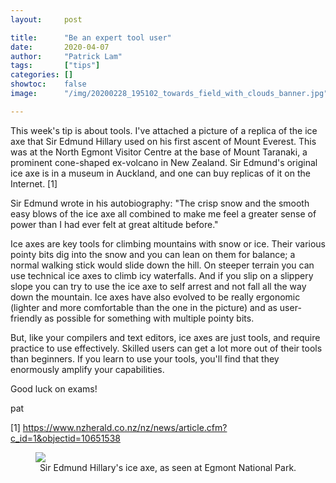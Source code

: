 ```yaml
---
layout:     post

title:      "Be an expert tool user"
date:       2020-04-07
author:     "Patrick Lam"
tags:       ["tips"]
categories: []
showtoc:    false
image:      "/img/20200228_195102_towards_field_with_clouds_banner.jpg"

---
```


This week's tip is about tools. I've attached a picture of a replica
of the ice axe that Sir Edmund Hillary used on his first ascent of
Mount Everest. This was at the North Egmont Visitor Centre at the base
of Mount Taranaki, a prominent cone-shaped ex-volcano in New
Zealand. Sir Edmund's original ice axe is in a museum in Auckland, and
one can buy replicas of it on the Internet. [1]

Sir Edmund wrote in his autobiography: "The crisp snow and the smooth
easy blows of the ice axe all combined to make me feel a greater sense
of power than I had ever felt at great altitude before."

Ice axes are key tools for climbing mountains with snow or ice. Their
various pointy bits dig into the snow and you can lean on them for
balance; a normal walking stick would slide down the hill. On steeper
terrain you can use technical ice axes to climb icy waterfalls. And if
you slip on a slippery slope you can try to use the ice axe to self
arrest and not fall all the way down the mountain. Ice axes have also
evolved to be really ergonomic (lighter and more comfortable than the
one in the picture) and as user-friendly as possible for something
with multiple pointy bits.

But, like your compilers and text editors, ice axes are just tools, and
require practice to use effectively. Skilled users can get a lot more
out of their tools than beginners. If you learn to use your tools, you'll
find that they enormously amplify your capabilities.

Good luck on exams!

pat

[1] <a href="https://www.nzherald.co.nz/nz/news/article.cfm?c_id=1&objectid=10651538">https://www.nzherald.co.nz/nz/news/article.cfm?c_id=1&objectid=10651538</a>


<figure>
<a href="/img/sir_edmund_axe_large.jpg"><img src="/img/sir_edmund_axe.jpg"></a>
<figcaption style="text-align:center">Sir Edmund Hillary's ice axe, as seen at Egmont National Park.</figcaption>
</figure>
